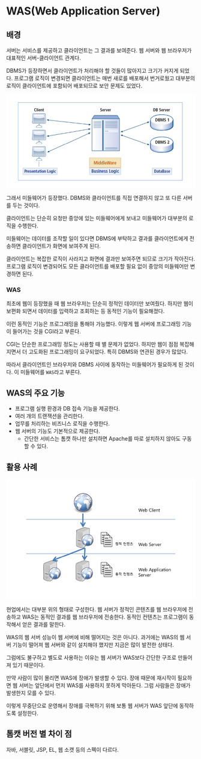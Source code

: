 # WAS(Web Application Server)

## 배경

서버는 서비스를 제공하고 클라이언트는 그 결과를 보여준다. 웹 서버와 웹 브라우저가 대표적인 서버-클라이언트 관계다. 

DBMS가 등장하면서 클라이언트가 처리해야 할 것들이 많아지고 크기가 커지게 되었다. 프로그램 로직이 변경되면 클라이언트는 매번 새로를 배포해서 번거로웠고 대부분의 로직이 클라이언트에 포함되어 배포되므로 보안 문제도 있었다.

![](../../.gitbook/assets/interview/network/1_1_7_.png)

그래서 미들웨어가 등장했다. DBMS와 클라이언트를 직접 연결하지 않고 또 다른 서버를 두는 것이다.

클라이언트는 단순히 요청만 중앙에 있는 미들웨어에게 보내고 미들웨어가 대부분의 로직을 수행한다.

미들웨어는 데이터를 조작할 일이 있다면 DBMS에 부탁하고 결과를 클라이언트에게 전송하면 클라이언트가 화면에 보여주게 된다.

클라이언트는 복잡한 로직이 사라지고 화면에 결과만 보여주면 되므로 크기가 작아진다. 프로그램 로직이 변경되어도 모든 클라이언트를 배포할 필요 없이 중앙의 미들웨어만 변경하면 된다.

### WAS

최초에 웹이 등장했을 때 웹 브라우저는 단순히 정적인 데이터만 보여줬다. 하지만 웹이 보편화 되면서 데이터를 입력하고 조회하는 등 동적인 기능이 필요해졌다.

이런 동적인 기능은 프로그래밍을 통해야 가능했다. 이렇게 웹 서버에 프로그래밍 기능이 들어가는 것을 CGI라고 부른다.

CGI는 단순한 프로그래밍 정도는 사용할 때 별 문제가 없었다. 하지만 웹이 점점 복잡해지면서 더 고도화된 프로그래밍이 요구되었다. 특히 DBMS와 연관된 경우가 많았다.

따라서 클라이언트인 브라우저와 DBMS 사이에 동작하는 미들웨어가 필요하게 된 것이다. 이 미들웨어를 `WAS`라고 부른다.

## WAS의 주요 기능

- 프로그램 실행 환경과 DB 접속 기능을 제공한다.
- 여러 개의 트랜잭션을 관리한다.
- 업무를 처리하는 비즈니스 로직을 수행한다.
- 웹 서버의 기능도 기본적으로 제공한다.
    - 간단한 서비스는 톰캣 하나만 설치하면 Apache를 따로 설치하지 않아도 구동할 수 있다.

## 활용 사례

![](../../.gitbook/assets/interview/network/1_1_7_was.png)

현업에서는 대부분 위의 형태로 구성한다. 웹 서버가 정적인 콘텐츠를 웹 브라우저에 전송하고 WAS는 동적인 결과를 웹 브라우저에 전송한다. 동적인 컨텐츠는 프로그램이 동작해서 얻은 결과를 말한다.

WAS의 웹 서버 성능이 웹 서버에 비해 떨어지는 것은 아니다. 과거에는 WAS의 웹 서버 기능이 떨어져 웹 서버와 같이 설치해야 했지만 지금은 많이 발전한 상태다.

그럼에도 불구하고 별도로 사용하는 이유는 웹 서버가 WAS보다 간단한 구조로 만들어져 있기 때문이다.

만약 사람이 많이 몰리면 WAS에 장애가 발생할 수 있다. 장애 때문에 재시작이 필요하면 웹 서버는 앞단에서 먼저 WAS를 사용하지 못하게 막아둔다. 그럼 사람들은 장애가 발생한지 모를 수 있다. 

이렇게 무중단으로 운영해서 장애를 극복하기 위해 보통 웹 서버가 WAS 앞단에 동작하도록 설정한다.

## 톰캣 버전 별 차이 점

자바, 서블릿, JSP, EL, 웹 소캣 등의 스펙이 다르다.